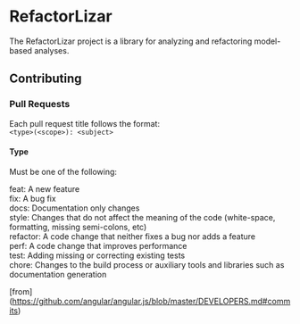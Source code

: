 # RefactorLizar
The RefactorLizar project is a library for analyzing and refactoring model-based analyses.


## Contributing
### Pull Requests  
Each pull request title follows the format:   
`<type>(<scope>): <subject>`  
#### Type  
Must be one of the following:  

feat: A new feature  
fix: A bug fix  
docs: Documentation only changes  
style: Changes that do not affect the meaning of the code (white-space, formatting, missing semi-colons, etc)  
refactor: A code change that neither fixes a bug nor adds a feature  
perf: A code change that improves performance  
test: Adding missing or correcting existing tests  
chore: Changes to the build process or auxiliary tools and libraries such as documentation generation  

[from] (https://github.com/angular/angular.js/blob/master/DEVELOPERS.md#commits) 